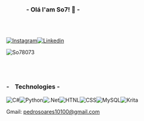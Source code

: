### ﾠ ﾠ ﾠ- Olá I'am So7! 👋 -
### ﾠ ﾠﾠ ﾠﾠ ﾠﾠ ﾠﾠ ﾠﾠ ﾠﾠ ﾠﾠ ﾠﾠ ﾠﾠ ﾠﾠ ﾠ
[![Instagram](https://img.shields.io/badge/Instagram-E4405F?style=for-the-badge&logo=instagram&logoColor=white)](https://www.instagram.com/shizusevem/)[![Linkedin](https://img.shields.io/badge/LinkedIn-0077B5?style=for-the-badge&logo=linkedin&logoColor=white)](https://www.linkedin.com/in/pedro-soares-26368a250/)

![So78073](https://github-readme-stats.vercel.app/api?username=So78073&show_icons=true&theme=radical)

###  ﾠ
### -ﾠTechnologies -

![C#](	https://img.shields.io/badge/C%23-239120?style=for-the-badge&logo=c-sharp&logoColor=white)![Python](https://img.shields.io/badge/Python-3776AB?style=for-the-badge&logo=python&logoColor=white)![.Net](https://img.shields.io/badge/.NET-5C2D91?style=for-the-badge&logo=.net&logoColor=white)![HTNL](https://img.shields.io/badge/HTML5-E34F26?style=for-the-badge&logo=html5&logoColor=white)![CSS](https://img.shields.io/badge/CSS3-1572B6?style=for-the-badge&logo=css3&logoColor=white)![MySQL](https://img.shields.io/badge/MySQL-00000F?style=for-the-badge&logo=mysql&logoColor=white)![Krita](https://img.shields.io/badge/Krita-203759?style=for-the-badge&logo=krita&logoColor=EEF37B)

Gmail: pedrosoares10100@gmail.com
